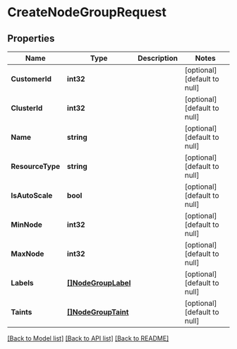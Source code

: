 # CreateNodeGroupRequest

## Properties
Name | Type | Description | Notes
------------ | ------------- | ------------- | -------------
**CustomerId** | **int32** |  | [optional] [default to null]
**ClusterId** | **int32** |  | [optional] [default to null]
**Name** | **string** |  | [optional] [default to null]
**ResourceType** | **string** |  | [optional] [default to null]
**IsAutoScale** | **bool** |  | [optional] [default to null]
**MinNode** | **int32** |  | [optional] [default to null]
**MaxNode** | **int32** |  | [optional] [default to null]
**Labels** | [**[]NodeGroupLabel**](NodeGroupLabel.md) |  | [optional] [default to null]
**Taints** | [**[]NodeGroupTaint**](NodeGroupTaint.md) |  | [optional] [default to null]

[[Back to Model list]](../README.md#documentation-for-models) [[Back to API list]](../README.md#documentation-for-api-endpoints) [[Back to README]](../README.md)

